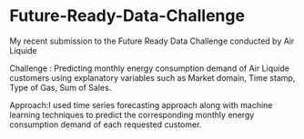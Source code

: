 # Future-Ready-Data-Challenge
My recent submission to the Future Ready Data Challenge conducted by Air Liquide

<bold>Challenge </bold>: Predicting monthly energy consumption demand of Air Liquide customers using explanatory variables such as Market domain, Time stamp, Type of Gas, Sum of Sales.

Approach:I used time series forecasting approach along with machine learning techniques to predict the corresponding monthly energy consumption demand of each requested customer.
